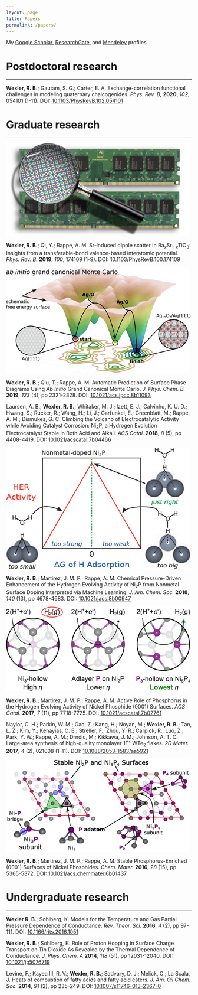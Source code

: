 ```yaml
---
layout: page
title: Papers
permalink: /papers/
---
```


My [Google Scholar](https://scholar.google.com/citations?user=BMnroAsAAAAJ&hl=en), 
[ResearchGate](https://www.researchgate.net/profile/Robert_Wexler), and 
[Mendeley](https://www.mendeley.com/profiles/robert-wexler/) profiles

# Postdoctoral research

---

**Wexler, R. B.**; Gautam, S. G.; Carter, E. A. 
Exchange-correlation functional challenges in modeling quaternary chalcogenides. 
*Phys. Rev. B*, **2020**, *102*, 054101 (1-11). 
DOI: [10.1103/PhysRevB.102.054101](https://doi.org/10.1103/PhysRevB.102.054101)

# Graduate research

---

<img src="/images/bst.jpg" alt="BST" style="width:500px">

**Wexler, R. B.**; Qi, Y.; Rappe, A. M. Sr-induced dipole scatter in Ba<sub>*x*</sub>Sr<sub>1-*x*</sub>TiO<sub>3</sub>: 
Insights from a transferable-bond valence-based interatomic potential. *Phys. Rev. B.* **2019**, *100*, 174109 (1-9). 
DOI: [10.1103/PhysRevB.100.174109](https://doi.org/10.1103/PhysRevB.100.174109)

<img src="/images/aigcmc.jpeg" alt="Ab Initio GCMC" style="width:500px;">

**Wexler, R. B.**; Qiu, T.; Rappe, A. M. 
Automatic Prediction of Surface Phase Diagrams Using *Ab Initio* Grand Canonical Monte Carlo. 
*J. Phys. Chem. B.* **2019**, *123* (4), pp 2321-2328. 
DOI: [10.1021/acs.jpcc.8b11093](https://pubs.acs.org/doi/full/10.1021/acs.jpcc.8b11093) 

Laursen, A. B.; **Wexler, R. B.**; Whitaker, M. J.; Izett, E. J.; Calvinho, K. U. D.; Hwang, S.; Rucker, R.; Wang, H.; 
Li, J.; Garfunkel, E.; Greenblatt, M.; Rappe, A. M.; Dismukes, G. C. 
Climbing the Volcano of Electrocatalytic Activity while Avoiding Catalyst Corrosion: Ni<sub>3</sub>P, a Hydrogen 
Evolution Electrocatalyst Stable in Both Acid and Alkali. *ACS Catal.* **2018**, *8* (5), pp 4408-4419. 
DOI: [10.1021/acscatal.7b04466](https://pubs.acs.org/doi/full/10.1021/acscatal.7b04466)

<img src="/images/ni2pml.jpeg" alt="ML and HER" style="width:500px;">

**Wexler, R. B.**; Martirez, J. M. P.; Rappe, A. M. 
Chemical Pressure-Driven Enhancement of the Hydrogen Evolving Activity of Ni<sub>2</sub>P from Nonmetal Surface Doping 
Interpreted via Machine Learning. *J. Am. Chem. Soc.* **2018**, *140* (13), pp 4678-4683. 
DOI: [10.1021/jacs.8b00947](https://pubs.acs.org/doi/full/10.1021/jacs.8b00947)

<img src="/images/roleP.jpeg" alt="ML and HER" style="width:500px;">

**Wexler, R. B.**; Martirez, J. M. P.; Rappe, A. M. 
Active Role of Phosphorus in the Hydrogen Evolving Activity of Nickel Phosphide (0001) Surfaces. 
*ACS Catal.* **2017**, *7* (11), pp 7718-7725. 
DOI: [10.1021/acscatal.7b02761](https://pubs.acs.org/doi/full/10.1021/acscatal.7b02761)

Naylor, C. H.; Parkin, W. M.; Gao, Z.; Kang, H.; Noyan, M.; **Wexler, R. B.**; Tan, L. Z.; Kim, Y.; Kehayias, C. E.; 
Streller, F.; Zhou, Y. R.; Carpick, R.; Luo, Z.; Park, Y. W.; Rappe, A. M.; Drndic, M.; Kikkawa, J. M.; 
Johnson, A. T. C. Large-area synthesis of high-quality monolayer 1T'-WTe<sub>2</sub> flakes. 
*2D Mater.* **2017**, *4* (2), 021008 (1-11). 
DOI: [10.1088/2053-1583/aa5921](https://iopscience.iop.org/article/10.1088/2053-1583/aa5921/meta)

<img src="/images/reconstr.jpeg" alt="Reconstructions" style="width:500px;">

**Wexler, R. B.**; Martirez, J. M. P.; Rappe, A. M. Stable Phosphorus-Enriched (0001) Surfaces of Nickel Phosphides. 
*Chem. Mater.* **2016**, *28* (15), pp 5365-5372. 
DOI: [10.1021/acs.chemmater.6b01437](https://pubs.acs.org/doi/full/10.1021/acs.chemmater.6b01437)

# Undergraduate research

---

**Wexler R. B.**; Sohlberg, K. Models for the Temperature and Gas Partial Pressure Dependence of Conductance. 
*Rev. Theor. Sci.* **2016**, *4* (2), pp 97-111. 
DOI: [10.1166/rits.2016.1051](https://www.ingentaconnect.com/content/asp/rits/2016/00000004/00000002/art00001)

**Wexler, R. B.**; Sohlberg, K. 
Role of Proton Hopping in Surface Charge Transport on Tin Dioxide As Revealed by the Thermal Dependence of Conductance. 
*J. Phys. Chem. A* **2014**, *118* (51), pp 12031-12040. 
DOI: [10.1021/jp5076719](https://pubs.acs.org/doi/full/10.1021/jp5076719)

Levine, F.; Kayea III, R. V.; **Wexler, R. B.**; Sadvary, D. J.; Melick, C.; La Scala, J.
Heats of combustion of fatty acids and fatty acid esters. *J. Am. Oil Chem. Soc.* **2014**, *91* (2), pp 235-249. 
DOI: [10.1007/s11746-013-2367-0](https://link.springer.com/article/10.1007/s11746-013-2367-0)
